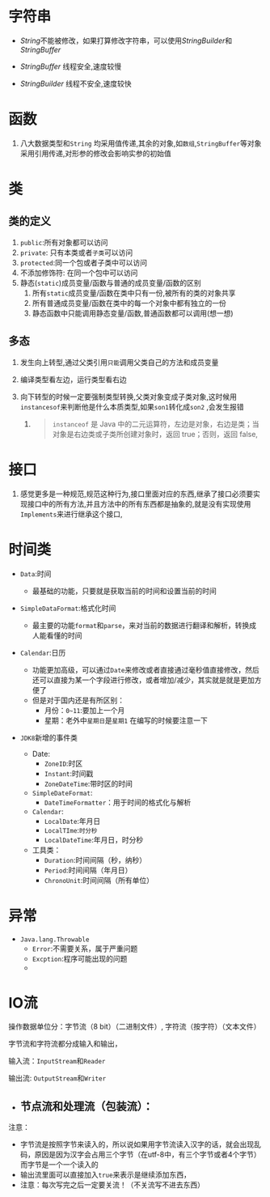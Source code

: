 # 字符串

- $String$不能被修改，如果打算修改字符串，可以使用$StringBuilder$和$StringBuffer$

- $StringBuffer$ 线程安全,速度较慢

- $StringBuilder$ 线程不安全,速度较快

# 函数

1. 八大数据类型和`String` 均采用值传递,其余的对象,如`数组`,`StringBuffer`等对象采用引用传递,对形参的修改会影响实参的初始值

# 类

## 类的定义

1. `public`:所有对象都可以访问
2. `private`: 只有本类或者`子类`可以访问
3. `protected`:同一个包或者子类中可以访问
4. 不添加修饰符: 在同一个包中可以访问
5. 静态(`static`)成员变量/函数与普通的成员变量/函数的区别
   1. 所有`static`成员变量/函数在类中只有一份,被所有的类的对象共享
   2. 所有普通成员变量/函数在类中的每一个对象中都有独立的一份
   3. 静态函数中只能调用静态变量/函数,普通函数都可以调用(想一想)

## 多态

1. 发生向上转型,通过父类引用`只能`调用父类自己的方法和成员变量

2. 编译类型看左边，运行类型看右边

3. 向下转型的时候一定要强制类型转换,父类对象变成子类对象,这时候用`instancesof`来判断他是什么本质类型,如果`son1`转化成`son2` ,会发生报错

   1. > `instanceof` 是 Java 中的二元运算符，左边是对象，右边是类；当对象是右边类或子类所创建对象时，返回 true；否则，返回 false,


# 接口

1. 感觉更多是一种规范,规范这种行为,接口里面对应的东西,继承了接口必须要实现接口中的所有方法,并且方法中的所有东西都是抽象的,就是没有实现使用`Implements`来进行继承这个接口,



# 时间类

- `Data`:时间
  - 最基础的功能，只要就是获取当前的时间和设置当前的时间

- `SimpleDataFormat`:格式化时间
  - 最主要的功能`format`和`parse`，来对当前的数据进行翻译和解析，转换成人能看懂的时间

- `Calendar`:日历
  - 功能更加高级，可以通过`Date`来修改或者直接通过毫秒值直接修改，然后还可以直接为某一个字段进行修改，或者增加/减少，其实就是就是更加方便了
  - 但是对于国内还是有所区别：
    - 月份：`0~11`:要加上一个月
    - 星期：老外中`星期日`是`星期1` 在编写的时候要注意一下

- `JDK8`新增的事件类
  - Date:
    - `ZoneID`:时区
    - `Instant`:时间戳
    - `ZoneDateTime`:带时区的时间
  - `SimpleDateFormat`:
    - `DateTimeFormatter`：用于时间的格式化与解析
  - `Calendar`:
    - `LocalDate`:年月日
    - `LocalTIme`:`时分秒`
    - `LocalDateTime`:年月日，时分秒
  - 工具类：
    - `Duration`:时间间隔（秒，纳秒）
    - `Period`:时间间隔（年月日）
    - `ChronoUnit`:时间间隔（所有单位）

#  异常

- `Java.lang.Throwable`
  - `Error`:不需要关系，属于严重问题
  - `Excption`:程序可能出现的问题
  - 

# IO流

操作数据单位分：字节流（8 bit）（二进制文件）, 字符流（按字符）（文本文件）

字节流和字符流都分成输入和输出，

输入流：`InputStream`和`Reader`

输出流: `OutputStream`和`Writer`

- 节点流和处理流（包装流）：
  - 





注意：

- 字节流是按照字节来读入的，所以说如果用字节流读入汉字的话，就会出现乱码，原因是因为汉字会占用三个字节（在utf-8中，有三个字节或者4个字节）而字节是一个一个读入的
-   输出流里面可以直接加入`true`来表示是继续添加东西，
- 注意：每次写完之后一定要关流！（不关流写不进去东西）







